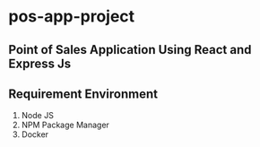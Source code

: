 # pos-app-project
## Point of Sales Application Using React and Express Js

## Requirement Environment
1. Node JS
1. NPM Package Manager
1. Docker
